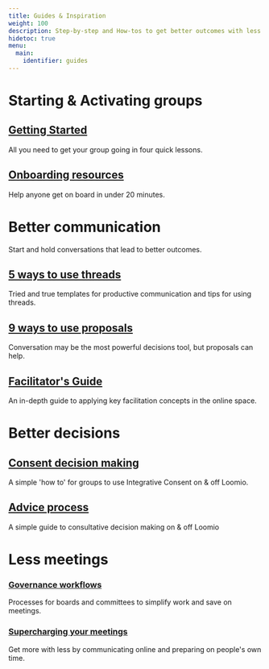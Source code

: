 ```yaml
---
title: Guides & Inspiration
weight: 100
description: Step-by-step and How-tos to get better outcomes with less time and effort.
hidetoc: true
menu:
  main:
    identifier: guides
---
```

# Starting & Activating groups

## [Getting Started](getting_started)
All you need to get your group going in four quick lessons.

## [Onboarding resources](/en/guides/activating)
Help anyone get on board in under 20 minutes.

# Better communication

Start and hold conversations that lead to better outcomes.

## [5 ways to use threads](/en/guides/5_ways_to_use_threads)
Tried and true templates for productive communication and tips for using threads.

## [9 ways to use proposals](https://blog.loomio.org/2015/09/18/9-ways-to-use-a-loomio-proposal-to-turn-a-conversation-into-action/)
Conversation may be the most powerful decisions tool, but proposals can help.

## [Facilitator's Guide](../facilitators_guide)
An in-depth guide to applying key facilitation concepts in the online space.

# Better decisions

## [Consent decision making](/en/guides/consent_process)
A simple 'how to' for groups to use Integrative Consent on & off Loomio.

## [Advice process](/en/guides/advice_process)
A simple guide to consultative decision making on & off Loomio

# Less meetings

### [Governance workflows](/en/guides/governance)
Processes for boards and committees to simplify work and save on meetings.

### [Supercharging your meetings](/en/guides/governance/#supercharge-your-meetings)
Get more with less by communicating online and preparing on people's own time.

